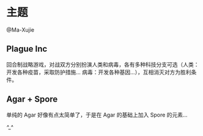 # 主题

@Ma-Xujie

## Plague Inc

回合制战略游戏，对战双方分别扮演人类和病毒，各有多种科技分支可选（人类：开发各种疫苗，采取防护措施... 病毒：开发各种基因...），互相消灭对方为胜利条件。

## Agar + Spore

单纯的 Agar 好像有点太简单了，于是在 Agar 的基础上加入 Spore 的元素...

*^_^*
